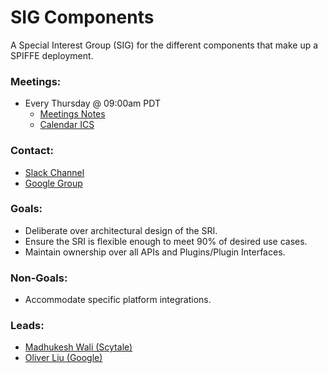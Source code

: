 # SIG Components

A Special Interest Group (SIG) for the different components that make up a SPIFFE deployment.

### Meetings:
* Every Thursday @ 09:00am PDT
    * [Meetings Notes](https://docs.google.com/document/d/1uJCb9e932ponaKvln1PQkg72zJnEjbn-fJlZ5iZbTPk)
    * [Calendar ICS](https://calendar.google.com/calendar/ical/scytale.io_4qu8v9e1fhkq38ioh8tku7gf8o%40group.calendar.google.com/public/basic.ics)

### Contact:
* [Slack Channel](https://spiffe.slack.com/messages/sig-components/)
* [Google Group](https://groups.google.com/a/spiffe.io/forum/#!forum/sig-components)

### Goals:
* Deliberate over architectural design of the SRI.
* Ensure the SRI is flexible enough to meet 90% of desired use cases.
* Maintain ownership over all APIs and Plugins/Plugin Interfaces.

### Non-Goals:
* Accommodate specific platform integrations.

### Leads:
* [Madhukesh Wali (Scytale)](https://github.com/walmav)
* [Oliver Liu (Google)](https://github.com/myidpt)

